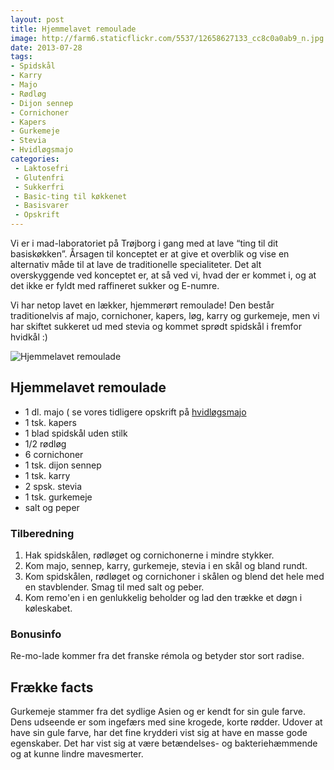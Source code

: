 ```yaml
---
layout: post
title: Hjemmelavet remoulade
image: http://farm6.staticflickr.com/5537/12658627133_cc8c0a0ab9_n.jpg
date: 2013-07-28
tags:
- Spidskål
- Karry
- Majo
- Rødløg
- Dijon sennep
- Cornichoner
- Kapers
- Gurkemeje
- Stevia
- Hvidløgsmajo
categories:
 - Laktosefri
 - Glutenfri
 - Sukkerfri
 - Basic-ting til køkkenet
 - Basisvarer
 - Opskrift
---
```


Vi er i mad-laboratoriet på Trøjborg i gang med at lave “ting til dit
basiskøkken”. Årsagen til konceptet er at give et overblik og vise en alternativ
måde til at lave de traditionelle specialiteter. Det alt overskyggende ved
konceptet er, at så ved vi, hvad der er kommet i, og at det ikke er fyldt med
raffineret sukker og E-numre.

Vi har netop lavet en lækker, hjemmerørt remoulade! Den består traditionelvis af
majo, cornichoner, kapers, løg, karry og gurkemeje, men vi har skiftet sukkeret
ud med stevia og kommet sprødt spidskål i fremfor hvidkål :)

![Hjemmelavet remoulade](http://farm6.staticflickr.com/5537/12658627133_cc8c0a0ab9.jpg)

## Hjemmelavet remoulade
- 1 dl. majo ( se vores tidligere opskrift på
  [hvidløgsmajo](/2013/06/hjemmeroert-hvidloegsmajo-med-ovnbagte-fritter/)
- 1 tsk. kapers
- 1 blad spidskål uden stilk
- 1/2 rødløg
- 6 cornichoner
- 1 tsk. dijon sennep
- 1 tsk. karry
- 2 spsk. stevia
- 1 tsk. gurkemeje
- salt og peper

### Tilberedning
1. Hak spidskålen, rødløget og cornichonerne i mindre stykker.
2. Kom majo, sennep, karry, gurkemeje, stevia i en skål og bland rundt.
3. Kom spidskålen, rødløget og cornichoner i skålen og blend det hele med en
   stavblender. Smag til med salt og peber.
4. Kom remo'en i en genlukkelig beholder og lad den trække et døgn i køleskabet.

### Bonusinfo
Re-mo-lade kommer fra det franske rémola og betyder stor sort radise.

## Frække facts
Gurkemeje stammer fra det sydlige Asien og er kendt for sin gule farve. Dens
udseende er som ingefærs med sine krogede, korte rødder. Udover at have sin gule
farve, har det fine krydderi vist sig at have en masse gode egenskaber. Det har
vist sig at være betændelses- og bakteriehæmmende og at kunne lindre
mavesmerter.

